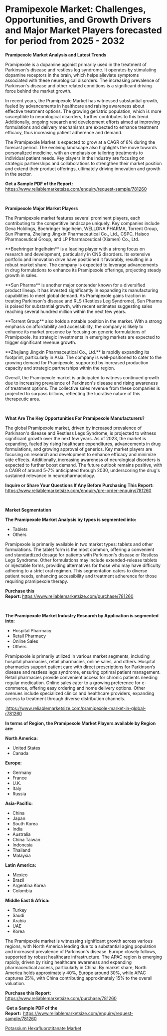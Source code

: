 <p><h1>Pramipexole Market: Challenges, Opportunities, and Growth Drivers and Major Market Players forecasted for period from 2025 - 2032</h1></p><p><strong>Pramipexole Market Analysis and Latest Trends</strong></p>
<p><p>Pramipexole is a dopamine agonist primarily used in the treatment of Parkinson's disease and restless leg syndrome. It operates by stimulating dopamine receptors in the brain, which helps alleviate symptoms associated with these neurological disorders. The increasing prevalence of Parkinson's disease and other related conditions is a significant driving force behind the market growth.</p><p>In recent years, the Pramipexole Market has witnessed substantial growth, fueled by advancements in healthcare and raising awareness about effective treatment options. The growing geriatric population, which is more susceptible to neurological disorders, further contributes to this trend. Additionally, ongoing research and development efforts aimed at improving formulations and delivery mechanisms are expected to enhance treatment efficacy, thus increasing patient adherence and demand.</p><p>The Pramipexole Market is expected to grow at a CAGR of 8% during the forecast period. The evolving landscape also highlights the move towards personalized medicine, with an emphasis on tailoring treatments to individual patient needs. Key players in the industry are focusing on strategic partnerships and collaborations to strengthen their market position and extend their product offerings, ultimately driving innovation and growth in the sector.</p></p>
<p><strong>Get a Sample PDF of the Report:&nbsp;</strong> <a href="https://www.reliablemarketsize.com/enquiry/request-sample/781260?utm_campaign=2444&utm_medium=2&utm_source=Github&utm_content=ia&utm_term=01042025&utm_id=pramipexole">https://www.reliablemarketsize.com/enquiry/request-sample/781260</a></p>
<p>&nbsp;</p>
<p><strong>Pramipexole Major Market Players</strong></p>
<p><p>The Pramipexole market features several prominent players, each contributing to the competitive landscape uniquely. Key companies include Deva Holdings, Boehringer Ingelheim, WELLONA PHARMA, Torrent Group, Sun Pharma, Zhejiang Jingxin Pharmaceutical Co., Ltd., CSPC, Haisco Pharmaceutical Group, and LP Pharmaceutical (Xiamen) Co., Ltd.</p><p>**Boehringer Ingelheim** is a leading player with a strong focus on research and development, particularly in CNS disorders. Its extensive portfolio and innovation drive have positioned it favorably, resulting in a robust market share. The company is expected to leverage advancements in drug formulations to enhance its Pramipexole offerings, projecting steady growth in sales.</p><p>**Sun Pharma** is another major contender known for a diversified product lineup. It has invested significantly in expanding its manufacturing capabilities to meet global demand. As Pramipexole gains traction in treating Parkinson's disease and RLS (Restless Leg Syndrome), Sun Pharma is poised for substantial growth, with recent estimates suggesting sales reaching several hundred million within the next few years.</p><p>**Torrent Group** also holds a notable position in the market. With a strong emphasis on affordability and accessibility, the company is likely to enhance its market presence by focusing on generic formulations of Pramipexole. Its strategic investments in emerging markets are expected to trigger significant revenue growth.</p><p>**Zhejiang Jingxin Pharmaceutical Co., Ltd.** is rapidly expanding its footprint, particularly in Asia. The company is well-positioned to cater to the growing demand for Pramipexole, supported by increased production capacity and strategic partnerships within the region.</p><p>Overall, the Pramipexole market is anticipated to witness continued growth due to increasing prevalence of Parkinson's disease and rising awareness of treatment options. The collective sales revenue from these companies is projected to surpass billions, reflecting the lucrative nature of this therapeutic area.</p></p>
<p>&nbsp;</p>
<p><strong>What Are The Key Opportunities For Pramipexole Manufacturers?</strong></p>
<p><p>The global Pramipexole market, driven by increased prevalence of Parkinson's disease and Restless Legs Syndrome, is projected to witness significant growth over the next few years. As of 2023, the market is expanding, fueled by rising healthcare expenditures, advancements in drug formulations, and growing approval of generics. Key market players are focusing on research and development to enhance efficacy and minimize side effects. Additionally, increasing awareness of neurological disorders is expected to further boost demand. The future outlook remains positive, with a CAGR of around 5-7% anticipated through 2030, underscoring the drug's sustained relevance in neuropharmacology.</p></p>
<p><strong>Inquire or Share Your Questions If Any Before Purchasing This Report:</strong> <a href="https://www.reliablemarketsize.com/enquiry/pre-order-enquiry/781260?utm_campaign=2444&utm_medium=2&utm_source=Github&utm_content=ia&utm_term=01042025&utm_id=pramipexole">https://www.reliablemarketsize.com/enquiry/pre-order-enquiry/781260</a></p>
<p>&nbsp;</p>
<p><strong>Market Segmentation</strong></p>
<p><strong>The Pramipexole Market Analysis by types is segmented into:</strong></p>
<p><ul><li>Tablets</li><li>Others</li></ul></p>
<p><p>Pramipexole is primarily available in two market types: tablets and other formulations. The tablet form is the most common, offering a convenient and standardized dosage for patients with Parkinson's disease or Restless Legs Syndrome. Other formulations may include extended-release tablets or injectable forms, providing alternatives for those who may have difficulty adhering to a strict oral regimen. This segmentation caters to diverse patient needs, enhancing accessibility and treatment adherence for those requiring pramipexole therapy.</p></p>
<p><strong>Purchase this Report:&nbsp;</strong><a href="https://www.reliablemarketsize.com/purchase/781260?utm_campaign=2444&utm_medium=2&utm_source=Github&utm_content=ia&utm_term=01042025&utm_id=pramipexole">https://www.reliablemarketsize.com/purchase/781260</a></p>
<p>&nbsp;</p>
<p><strong>The Pramipexole Market Industry Research by Application is segmented into:</strong></p>
<p><ul><li>Hospital Pharmacy</li><li>Retail Pharmacy</li><li>Online Sales</li><li>Others</li></ul></p>
<p><p>Pramipexole is primarily utilized in various market segments, including hospital pharmacies, retail pharmacies, online sales, and others. Hospital pharmacies support patient care with direct prescriptions for Parkinson’s disease and restless legs syndrome, ensuring optimal patient management. Retail pharmacies provide convenient access for chronic patients needing regular medication. Online sales cater to a growing preference for e-commerce, offering easy ordering and home delivery options. Other avenues include specialized clinics and healthcare providers, expanding access to treatment through diverse distribution channels.</p></p>
<p><a href="https://www.reliablemarketsize.com/pramipexole-market-in-global-r781260?utm_campaign=2444&utm_medium=2&utm_source=Github&utm_content=ia&utm_term=01042025&utm_id=pramipexole">&nbsp;https://www.reliablemarketsize.com/pramipexole-market-in-global-r781260</a></p>
<p><strong>In terms of Region, the Pramipexole Market Players available by Region are:</strong></p>
<p>
    <p> <strong> North America: </strong>
        <ul>
            <li>United States</li>
            <li>Canada</li>
        </ul>
        </p> 
    <p> <strong> Europe: </strong>
        <ul>
            <li>Germany</li>
            <li>France</li>
            <li>U.K.</li>
            <li>Italy</li>
            <li>Russia</li>
        </ul>
        </p> 
    <p> <strong> Asia-Pacific: </strong>
        <ul>
            <li>China</li>
            <li>Japan</li>
            <li>South Korea</li>
            <li>India</li>
            <li>Australia</li>
            <li>China Taiwan</li>
            <li>Indonesia</li>
            <li>Thailand</li>
            <li>Malaysia</li>
        </ul>
        </p> 
    <p> <strong> Latin America: </strong>
        <ul>
            <li>Mexico</li>
            <li>Brazil</li>
            <li>Argentina Korea</li>
            <li>Colombia</li>
        </ul>
        </p> 
    <p> <strong> Middle East & Africa: </strong>
        <ul>
            <li>Turkey</li>
            <li>Saudi</li>
            <li>Arabia</li>
            <li>UAE</li>
            <li>Korea</li>
        </ul>
    </p>
    </p>
<p><p>The Pramipexole market is witnessing significant growth across various regions, with North America leading due to a substantial aging population and increased prevalence of Parkinson's disease. Europe closely follows, supported by robust healthcare infrastructure. The APAC region is emerging rapidly, driven by rising healthcare awareness and expanding pharmaceutical access, particularly in China. By market share, North America holds approximately 40%, Europe around 30%, while APAC captures 25%, with China contributing approximately 15% to the overall valuation.</p></p>
<p><strong>Purchase this Report: </strong><a href="https://www.reliablemarketsize.com/purchase/781260?utm_campaign=2444&utm_medium=2&utm_source=Github&utm_content=ia&utm_term=01042025&utm_id=pramipexole">https://www.reliablemarketsize.com/purchase/781260</a></p>
<p>&nbsp;<strong>Get a Sample PDF of the Report:&nbsp;&nbsp;</strong><a href="https://www.reliablemarketsize.com/enquiry/request-sample/781260?utm_campaign=2444&utm_medium=2&utm_source=Github&utm_content=ia&utm_term=01042025&utm_id=pramipexole">https://www.reliablemarketsize.com/enquiry/request-sample/781260</a></p>
<p><strong></strong></p>
<p><p><a href="https://github.com/WashimHussain441/Market-Research-Report-List-2/blob/main/potassium-hexafluorotitanate-market.md?utm_campaign=2444&utm_medium=2&utm_source=Github&utm_content=ia&utm_term=01042025&utm_id=pramipexole">Potassium Hexafluorotitanate Market</a></p></p>